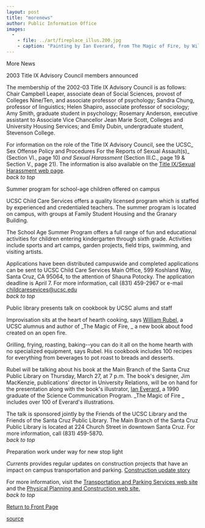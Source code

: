 ```yaml
---
layout: post
title: "morenews"
author: Public Information Office
images:
  -
    - file: ../art/fireplace_illus.200.jpg
    - caption: "Painting by Ian Everard, from The Magic of Fire, by William Rubel (Ten Speed Press, 2002)"
---
```


More News

2003 Title IX Advisory Council members announced  

The membership of the 2002-03 Title IX Advisory Council is as follows: Chair Campbell Leaper, associate dean of Social Sciences, provost of Colleges Nine/Ten, and associate professor of psychology; Sandra Chung, professor of linguistics; Helen Shapiro, associate professor of sociology; Amy Smith, graduate student in psychology; Rosemary Anderson, executive assistant to Associate Vice Chancellor Jean Marie Scott, Colleges and University Housing Services; and Emily Dubin, undergraduate student, Stevenson College.

For information on the role of the Title IX Advisory Council, see the UCSC_ Sex Offense Policy and Procedures For the Reports of Sexual Assault(s)_ (Section VI., page 10) _and_ _Sexual Harassment_ (Section III.C., page 19 & Section V., page 21). The information is also available on the [Title IX/Sexual Harassment web page][1].  
_back to top_  

Summer program for school-age children offered on campus  

UCSC Child Care Services offers a quality licensed program which is staffed by experienced and credentialed teachers. The summer program is located on campus, with groups at Family Student Housing and the Granary Building.

The School Age Summer Program offers a full range of fun and educational activities for children entering kindergarten through sixth grade. Activities include sports and art camps, garden projects, field trips, swimming, and visiting artists.

Applications have been distributed campuswide and completed applications can be sent to UCSC Child Care Services Main Office, 599 Koshland Way, Santa Cruz, CA 95064, to the attention of Shauna Potocky. The application deadline is April 7. For more information, call (831) 459-2967 or e-mail [childcaresevices@ucsc.edu][2]  
_back to top_

Public library presents talk on cookbook by UCSC alums and staff   

Improvisation sits at the heart of hearth cooking, says [William Rubel,][3] a UCSC alumnus and author of _The Magic of Fire, _ a new book about food created on an open fire.

Grilling, frying, roasting, baking--you can do it all on the home hearth with no specialized equipment, says Rubel. His cookbook includes 100 recipes for everything from beverages to pot roast to breads and desserts.

Rubel will be talking about his book at the Main Branch of the Santa Cruz Public Library on Thursday, March 27, at 7 p.m. The book's designer, Jim MacKenzie, publications' director in University Relations, will be on hand for the presentation along with the book's illustrator, [Ian Everard,][4] a 1990 graduate of the Science Communication Program. _The Magic of Fire _ includes over 100 of Everard's illustrations.

The talk is sponsored jointly by the Friends of the UCSC Library and the Friends of the Santa Cruz Public Library. The Main Branch of the Santa Cruz Public Library is located at 224 Church Street in downtown Santa Cruz. For more information, call (831) 459-5870.  
_back to top_  

Preparation work under way for new stop light

_Currents_ provides regular updates on construction projects that have an impact on campus transportation and parking. [Construction update story][5]

For more information, visit the [Transportation and Parking Services web site][6] and the [Physical Planning and Construction web site.  
][7]_back to top_

  

[Return to Front Page][8]  

[1]: http://www2.ucsc.edu/title9-sh
[2]: mailto:childcaresevices@ucsc.edu
[3]: http://www.williamrubel.com/index.html
[4]: http://www.williamrubel.com/GeneralPages/contactian.html
[5]: http://www.ucsc.edu/about/construction_plans.html
[6]: http://www2.ucsc.edu/taps/
[7]: http://www2.ucsc.edu/ppc/
[8]: http://currents.ucsc.edu/

[source](http://www1.ucsc.edu/currents/02-03/03-24/morenews.html "Permalink to morenews")
